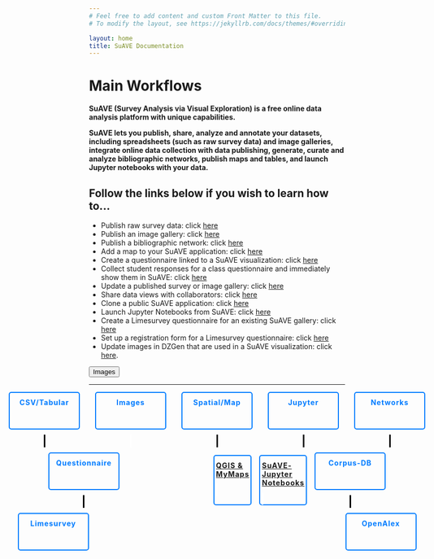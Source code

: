 ```yaml
---
# Feel free to add content and custom Front Matter to this file.
# To modify the layout, see https://jekyllrb.com/docs/themes/#overriding-theme-defaults

layout: home
title: SuAVE Documentation
---
```



# <b>Main Workflows</b>

**SuAVE (Survey Analysis via Visual Exploration) is a free online data analysis platform with unique capabilities.**

**SuAVE lets you publish, share, analyze and annotate your datasets, including spreadsheets (such as raw survey data) and image galleries, integrate online data collection with data publishing, generate, curate and analyze bibliographic networks, publish maps and tables, and launch Jupyter notebooks with your data.**

<h2>Follow the links below if you wish to learn how to...</h2>

- Publish raw survey data: click [here](https://suave-ucsd.github.io/SuAVE-Documentation/Upload_Dataset.html)
- Publish an image gallery: click [here](https://suave-ucsd.github.io/SuAVE-Documentation/Publish_Gallery.html)
- Publish a bibliographic network: click [here](https://suave-ucsd.github.io/SuAVE-Documentation/Bibliographic_Network_Pulbish.html)
- Add a map to your SuAVE application: click [here](https://suave-ucsd.github.io/SuAVE-Documentation/Add_Map_SuAVE.html)
- Create a questionnaire linked to a SuAVE visualization: click [here](https://suave-ucsd.github.io/SuAVE-Documentation/SuAVE_Survey.html)
- Collect student responses for a class questionnaire and immediately show them in SuAVE: click [here](https://suave-ucsd.github.io/SuAVE-Documentation/SuAVE_Class_Survey.html)
- Update a published survey or image gallery: click [here](https://suave-ucsd.github.io/SuAVE-Documentation/Update_Gallery.html)
- Share data views with collaborators: click [here](https://suave-ucsd.github.io/SuAVE-Documentation/Share_Views.html)
- Clone a public SuAVE application: click [here](https://suave-ucsd.github.io/SuAVE-Documentation/Clone_Survey.html)
- Launch Jupyter Notebooks from SuAVE: click [here](https://suave-ucsd.github.io/SuAVE-Documentation/Jupyter_Notebook_SuAVE.html)
- Create a Limesurvey questionnaire for an existing SuAVE gallery: click [here](https://suave-ucsd.github.io/SuAVE-Documentation/Limesurvey_Existing_SuAVE.html)
- Set up a registration form for a Limesurvey questionnaire: click [here](https://suave-ucsd.github.io/SuAVE-Documentation/Registration_Form.html)
- Update images in DZGen that are used in a SuAVE visualization: click [here](https://suave-ucsd.github.io/SuAVE-Documentation/Update_DZGen.html).

<link rel="stylesheet" type="text/css" href="styles.css">

<a href="https://suave-ucsd.github.io/SuAVE-Documentation/Update_DZGen.html">
   <button class="custom-button">Images</button>
</a>

---------
<link rel="stylesheet" type="text/css" href="styles.css">

<div class="button-container">
   <div class="button">
      <a href="#">CSV/Tabular</a>
      <div class="line"></div>
   </div>
   <div class="button" style="margin-left: 15px;">
      <a href="#">Images</a>
      <div class="white-line"></div>
   </div>
   <div class="button" style="margin-left: 15px;">
      <a href="#">Spatial/Map</a>
      <div class="line"></div>
   </div>
   <div class="button" style="margin-left: 15px;">
      <a href="#">Jupyter</a>
      <div class="line"></div>
   </div>
   <div class="button" style="margin-left: 15px;">
      <a href="#">Networks</a>
      <div class="line"></div>
   </div>
</div>
<div class="button-container" style="margin-top: 10px;">
   <div class="button">
      <a href="#">Questionnaire</a>
      <div class="line"></div>
   </div>
   <div class="tall-button" style="margin-left: 170px;">
      <a href="#">QGIS & MyMaps</a>
      <div class="white-line"></div>
   </div>
   <div class="tall-button" style="margin-left: 15px;">
      <a href="#">SuAVE-Jupyter Notebooks</a>
      <div class="white-line"></div>
   </div>
   <div class="button" style="margin-left: 15px;">
      <a href="#">Corpus-DB</a>
      <div class="line"></div>
   </div>
</div>
<div class="button-container" style="margin-top: 10px;">
   <div class="button">
      <a href="#">Limesurvey</a>
   </div>
   <div class="button" style="margin-left: 490px;">
      <a href="#">OpenAlex</a>
   </div>
</div>

<style>
   .button-container {
      display: flex;
      justify-content: center;
      align-items: center;
   }
   .button {
      position: relative;
      text-align: center;
      display: flex;
      flex-direction: column;
      align-items: center;
   }
   .line {
      width: 3px;
      height: 25px; /* Adjust the height of the line */
      background-color: black;
      margin-top: 10px; /* Adjust the distance of the line from the button */
   }
   .white-line {
      width: 3px;
      height: 25px; /* Adjust the height of the line */
      background-color: white;
      margin-top: 10px; /* Adjust the distance of the line from the button */
   }
   .empty-button {
      width: 120px;
      background-color: transparent;
      border: 2px solid #007bff;
      color: #007bff;
      padding: 10px 20px;
      border-radius: 5px;
      cursor: pointer;
      font-size: 12px;
      font-weight: bold;
      letter-spacing: 1px;
      transition: background-color 0.3s, color 0.3s;
      text-decoration: none;
      visibility: hidden; /* Hide the empty button */
   }
   .button a {
      width: 130px;
      height: 50px;
      background-color: transparent;
      border: 2px solid #007bff;
      color: #007bff;
      padding: 10px 3px; /* Adjust the padding for the buttons with a height of 25px */
      border-radius: 5px;
      cursor: pointer;
      font-size: 14px;
      font-weight: bold;
      letter-spacing: 1px;
      transition: background-color 0.3s, color 0.3s;
      text-decoration: none;
   }
   .tall-button {
      width: 130px;
      height: 75px;
      background-color: transparent;
      border: 2px solid #007bff;
      color: #007bff;
      padding: 10px 3px; /* Adjust the padding for the buttons with a height of 25px */
      border-radius: 5px;
      cursor: pointer;
      font-size: 14px;
      font-weight: bold;
      letter-spacing: 1px;
      transition: background-color 0.3s, color 0.3s;
      text-decoration: none;
   }
   .button:not(:last-child) {
      margin-right: 15px;
   }
   .button a:hover {
      background-color: #007bff;
      color: white;
   }
</style>


